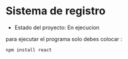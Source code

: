 <h1>Sistema de registro</h1>

- Estado del proyecto: En ejecucion

para ejecutar el programa solo debes colocar :


``` npm install react ```

